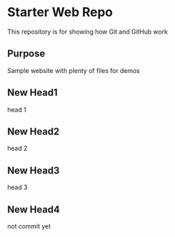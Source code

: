 # Starter Web Repo

This repository is for showing how Git and GitHub work

## Purpose

Sample website with plenty of files for demos

## New Head1

head 1

## New Head2

head 2

## New Head3

head 3

## New Head4

not commit yet
